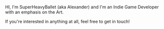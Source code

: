 HI, I'm SuperHeavyBallet (aka Alexander) and I'm an Indie Game Developer with an emphasis on the Art.

If you're interested in anything at all, feel free to get in touch!
